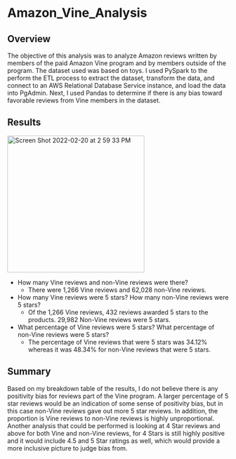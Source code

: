 # Amazon_Vine_Analysis

## Overview
The objective of this analysis was to analyze Amazon reviews written by members of the paid Amazon Vine program and by members outside of the program. The dataset used was based on toys. I used PySpark to the perform the ETL process to extract the dataset, transform the data, and connect to an AWS Relational Database Service instance, and load the data into PgAdmin. Next, I used Pandas to determine if there is any bias toward favorable reviews from Vine members in the dataset.


## Results
<img width="312" alt="Screen Shot 2022-02-20 at 2 59 33 PM" src="https://user-images.githubusercontent.com/91519293/154864218-fb9ffb11-cfc2-4454-b8f7-272b92bf9e5a.png">

- How many Vine reviews and non-Vine reviews were there?
  - There were 1,266 Vine reviews and 62,028 non-Vine reviews.
- How many Vine reviews were 5 stars? How many non-Vine reviews were 5 stars?
  - Of the 1,266 Vine reviews, 432 reviews awarded 5 stars to the products. 29,982 Non-Vine reviews were 5 stars.
- What percentage of Vine reviews were 5 stars? What percentage of non-Vine reviews were 5 stars?
  - The percentage of Vine reviews that were 5 stars was 34.12% whereas it was 48.34% for non-Vine reviews that were 5 stars.

## Summary
Based on my breakdown table of the results, I do not believe there is any positivity bias for reviews part of the Vine program. A larger percentage of 5 star reviews would be an indication of some sense of positivity bias, but in this case non-Vine reviews gave out more 5 star reviews. In addition, the proportion is Vine reviews to non-Vine reviews is highly unproportional. Another analysis that could be performed is looking at 4 Star reviews and above for both Vine and non-Vine reviews, for 4 Stars is still highly positive and it would include 4.5 and 5 Star ratings as well, which would provide a more inclusive picture to judge bias from.
